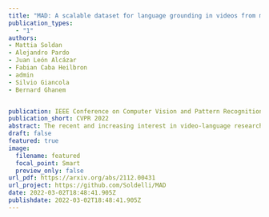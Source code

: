 ```yaml
---
title: "MAD: A scalable dataset for language grounding in videos from movie audio descriptions"
publication_types:
  - "1"
authors:
- Mattia Soldan 
- Alejandro Pardo
- Juan León Alcázar 
- Fabian Caba Heilbron 
- admin
- Silvio Giancola 
- Bernard Ghanem


publication: IEEE Conference on Computer Vision and Pattern Recognition (CVPR), 2022 
publication_short: CVPR 2022
abstract: The recent and increasing interest in video-language research has driven the development of large-scale datasets that enable data-intensive machine learning techniques. In comparison, limited effort has been made at assessing the fitness of these datasets for the video-language grounding task. Recent works have begun to discover significant limitations in these datasets, suggesting that state-of-the-art techniques commonly overfit to hidden dataset biases. In this work, we present MAD (Movie Audio Descriptions), a novel benchmark that departs from the paradigm of augmenting existing video datasets with text annotations and focuses on crawling and aligning available audio descriptions of mainstream movies. MAD contains over 384,000 natural language sentences grounded in over 1,200 hours of videos and exhibits a significant reduction in the currently diagnosed biases for video-language grounding datasets. MAD's collection strategy enables a novel and more challenging version of video-language grounding, where short temporal moments (typically seconds long) must be accurately grounded in diverse long-form videos that can last up to three hours. 
draft: false
featured: true
image:
  filename: featured
  focal_point: Smart
  preview_only: false
url_pdf: https://arxiv.org/abs/2112.00431
url_project: https://github.com/Soldelli/MAD
date: 2022-03-02T18:48:41.905Z
publishdate: 2022-03-02T18:48:41.905Z
---
```


